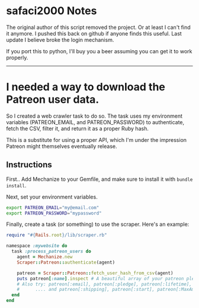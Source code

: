
# safaci2000 Notes
The original author of this script removed the project.  Or at least I can't find it anymore.  I pushed this back on github if anyone finds this useful.  Last update I believe broke the login mechanism.

If you port this to python, I'll buy you a beer assuming you can get it to work properly.


----
# I needed a way to download the Patreon user data.

So I created a web crawler task to do so. The task uses my environment variables (PATREON_EMAIL, and PATREON_PASSWORD) to authenticate, fetch the CSV, filter it, and return it as a proper Ruby hash.

This is a substitute for using a proper API, which I'm under the impression Patreon might themselves eventually release.

## Instructions

First..
Add Mechanize to your Gemfile, and make sure to install it with `bundle install`.

Next, set your environment variables.

```bash
export PATREON_EMAIL="my@email.com"
export PATREON_PASSWORD="mypassword"
```

Finally, create a task (or something) to use the scraper. Here's an example:

```ruby
require "#{Rails.root}/lib/scraper.rb"

namespace :mywebsite do
  task :process_patreon_users do
    agent = Mechanize.new
    Scraper::Patreon::authenticate(agent)

    patreon = Scraper::Patreon::fetch_user_hash_from_csv(agent)
    puts patreon[:name].inspect # A beautiful array of your patreon pledger's names.
    # Also try: patreon[:email], patreon[:pledge], patreon[:lifetime], patreon[:status], patreon[:twitter]
    #      .... and patreon[:shipping], patreon[:start], patreon[:MaxAmount]
  end
end
```
